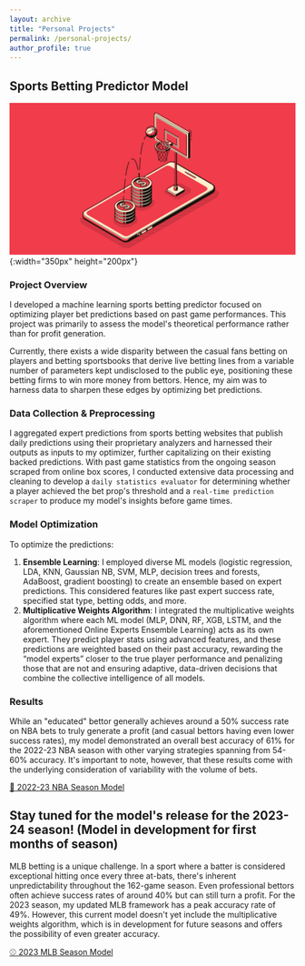 ```yaml
---
layout: archive
title: "Personal Projects"
permalink: /personal-projects/
author_profile: true
---
```


## Sports Betting Predictor Model

![Model logo](/images/nba-model-pic.PNG){:width="350px" height="200px"} 

### Project Overview
I developed a machine learning sports betting predictor focused on optimizing player bet predictions based on past game performances. This project was primarily to assess the model's theoretical performance rather than for profit generation.

Currently, there exists a wide disparity between the casual fans betting on players and betting sportsbooks that derive live betting lines from a variable number of parameters kept undisclosed to the public eye, positioning these betting firms to win more money from bettors. Hence, my aim was to harness data to sharpen these edges by optimizing bet predictions. 

### Data Collection & Preprocessing
I aggregated expert predictions from sports betting websites that publish daily predictions using their proprietary analyzers and harnessed their outputs as inputs to my optimizer, further capitalizing on their existing backed predictions. With past game statistics from the ongoing season scraped from online box scores, I conducted extensive data processing and cleaning to develop a `daily statistics evaluator` for determining whether a player achieved the bet prop's threshold and a `real-time prediction scraper` to produce my model's insights before game times.

### Model Optimization
To optimize the predictions:

1. **Ensemble Learning**: I employed diverse ML models (logistic regression, LDA, KNN, Gaussian NB, SVM, MLP, decision trees and forests, AdaBoost, gradient boosting) to create an ensemble based on expert predictions. This considered features like past expert success rate, specified stat type, betting odds, and more.
2. **Multiplicative Weights Algorithm**: I integrated the multiplicative weights algorithm where each ML model (MLP, DNN, RF, XGB, LSTM, and the aforementioned Online Experts Ensemble Learning) acts as its own expert. They predict player stats using advanced features, and these predictions are weighted based on their past accuracy, rewarding the “model experts” closer to the true player performance and penalizing those that are not and ensuring adaptive, data-driven decisions that combine the collective intelligence of all models.

### Results
While an "educated" bettor generally achieves around a 50% success rate on NBA bets to truly generate a profit (and casual bettors having even lower success rates), my model demonstrated an overall best accuracy of 61% for the 2022-23 NBA season with other varying strategies spanning from 54-60% accuracy. It's important to note, however, that these results come with the underlying consideration of variability with the volume of bets.

[🏀 2022-23 NBA Season Model](https://github.com/arnavsinghvi11/NBA_Betting_Model)

Stay tuned for the model's release for the 2023-24 season! (Model in development for first months of season)
------------------------------------------------------------------------------------------------------------------------

MLB betting is a unique challenge. In a sport where a batter is considered exceptional hitting once every three at-bats, there's inherent unpredictability throughout the 162-game season. Even professional bettors often achieve success rates of around 40% but can still turn a profit. For the 2023 season, my updated MLB framework has a peak accuracy rate of 49%. However, this current model doesn't yet include the multiplicative weights algorithm, which is in development for future seasons and offers the possibility of even greater accuracy.

[⚾ 2023 MLB Season Model](https://github.com/arnavsinghvi11/MLB_Betting_Model)